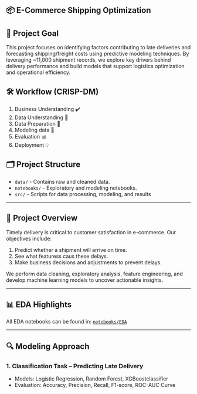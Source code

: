 ## 📦 E-Commerce Shipping Optimization

## 🎯 Project Goal
This project focuses on identifying factors contributing to late deliveries and forecasting shipping/freight costs using predictive modeling techniques. By leveraging ~11,000 shipment records, we explore key drivers behind delivery performance and build models that support logistics optimization and operational efficiency.

## 🛠️ Workflow (CRISP-DM)
1. Business Understanding ✔️
2. Data Understanding 🔎
3. Data Preparation 🔄
4. Modeling data 🔗
5. Evaluation 📊
6. Deployment 💡

## 🗂️ Project Structure
- `data/` - Contains raw and cleaned data.
- `notebooks/` - Exploratory and modeling notebooks.
- `src/` - Scripts for data processing, modeling, and results

---

## 📌 Project Overview

Timely delivery is critical to customer satisfaction in e-commerce. Our objectives include:
1. Predict whether a shipment will arrive on time.
2. See what featuress caus these delays.
3. Make business decisions and adjustments to prevent delays.

We perform data cleaning, exploratory analysis, feature engineering, and develop machine learning models to uncover actionable insights.

---

## 📊 EDA Highlights

All EDA notebooks can be found in: [`notebooks/EDA`](notebooks/EDA)

---

## 🔍 Modeling Approach

### 1. **Classification Task** – Predicting Late Delivery
- Models: Logistic Regression, Random Forest, XGBoostclassifier
- Evaluation: Accuracy, Precision, Recall, F1-score, ROC-AUC Curve

